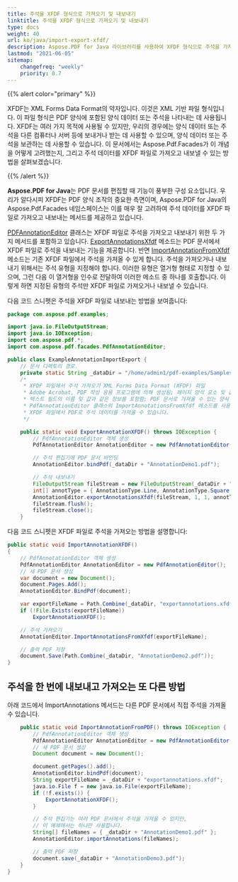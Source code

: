 ```yaml
---
title: 주석을 XFDF 형식으로 가져오기 및 내보내기
linktitle: 주석을 XFDF 형식으로 가져오기 및 내보내기
type: docs
weight: 40
url: ko/java/import-export-xfdf/
description: Aspose.PDF for Java 라이브러리를 사용하여 XFDF 형식으로 주석을 가져오고 내보낼 수 있습니다.
lastmod: "2021-06-05"
sitemap:
    changefreq: "weekly"
    priority: 0.7
---
```


{{% alert color="primary" %}}

XFDF는 XML Forms Data Format의 약자입니다. 이것은 XML 기반 파일 형식입니다. 이 파일 형식은 PDF 양식에 포함된 양식 데이터 또는 주석을 나타내는 데 사용됩니다. XFDF는 여러 가지 목적에 사용될 수 있지만, 우리의 경우에는 양식 데이터 또는 주석을 다른 컴퓨터나 서버 등에 보내거나 받는 데 사용할 수 있으며, 양식 데이터 또는 주석을 보관하는 데 사용할 수 있습니다. 이 문서에서는 Aspose.Pdf.Facades가 이 개념을 어떻게 고려했는지, 그리고 주석 데이터를 XFDF 파일로 가져오고 내보낼 수 있는 방법을 살펴보겠습니다.

{{% /alert %}}

**Aspose.PDF for Java**는 PDF 문서를 편집할 때 기능이 풍부한 구성 요소입니다.
 우리가 알다시피 XFDF는 PDF 양식 조작의 중요한 측면이며, Aspose.PDF for Java의 Aspose.Pdf.Facades 네임스페이스는 이를 매우 잘 고려하여 주석 데이터를 XFDF 파일로 가져오고 내보내는 메서드를 제공하고 있습니다.

[PDFAnnotationEditor](https://reference.aspose.com/pdf/java/com.aspose.pdf.facades/PdfAnnotationEditor) 클래스는 XFDF 파일로 주석을 가져오고 내보내기 위한 두 가지 메서드를 포함하고 있습니다. [ExportAnnotationsXfdf](https://reference.aspose.com/pdf/java/com.aspose.pdf.facades/PdfAnnotationEditor) 메소드는 PDF 문서에서 XFDF 파일로 주석을 내보내는 기능을 제공합니다. 반면 [ImportAnnotationFromXfdf](https://reference.aspose.com/pdf/java/com.aspose.pdf.facades/PdfAnnotationEditor) 메소드는 기존 XFDF 파일에서 주석을 가져올 수 있게 합니다. 주석을 가져오거나 내보내기 위해서는 주석 유형을 지정해야 합니다. 이러한 유형은 열거형 형태로 지정할 수 있으며, 그런 다음 이 열거형을 인수로 전달하여 이러한 메소드 중 하나를 호출합니다. 이렇게 하면 지정된 유형의 주석만 XFDF 파일로 가져오거나 내보낼 수 있습니다.

다음 코드 스니펫은 주석을 XFDF 파일로 내보내는 방법을 보여줍니다:

```java
package com.aspose.pdf.examples;

import java.io.FileOutputStream;
import java.io.IOException;
import com.aspose.pdf.*;
import com.aspose.pdf.facades.PdfAnnotationEditor;

public class ExampleAnnotationImportExport {
    // 문서 디렉토리 경로.
    private static String _dataDir = "/home/admin1/pdf-examples/Samples/";
    /*
     * XFDF 파일에서 주석 가져오기 XML Forms Data Format (XFDF) 파일
     * Adobe Acrobat, PDF 작성 응용 프로그램에 의해 생성됨; 페이지 양식 요소 및 값의 설명을 저장하며,
     * 텍스트 필드의 이름 및 값과 같은 정보를 포함함; PDF 문서로 가져올 수 있는 양식 데이터를 저장하는 데 사용됨.
     * PdfAnnotationEditor 클래스의 ImportAnnotationsFromXfdf 메소드를 사용하여
     * XFDF 파일에서 PDF로 주석 데이터를 가져올 수 있습니다.
     */

    public static void ExportAnnotationXFDF() throws IOException {
        // PdfAnnotationEditor 객체 생성
        PdfAnnotationEditor AnnotationEditor = new PdfAnnotationEditor();

        // 주석 편집기에 PDF 문서 바인딩
        AnnotationEditor.bindPdf(_dataDir + "AnnotationDemo1.pdf");

        // 주석 내보내기
        FileOutputStream fileStream = new FileOutputStream(_dataDir + "exportannotations.xfdf");
        int[] annotType = { AnnotationType.Line, AnnotationType.Square };
        AnnotationEditor.exportAnnotationsXfdf(fileStream, 1, 1, annotType);
        fileStream.flush();
        fileStream.close();
    }
```

다음 코드 스니펫은 XFDF 파일로 주석을 가져오는 방법을 설명합니다:

```java
public static void ImportAnnotationXFDF()
{
    // PdfAnnotationEditor 객체 생성
    PdfAnnotationEditor AnnotationEditor = new PdfAnnotationEditor();
    // 새 PDF 문서 생성
    var document = new Document();
    document.Pages.Add();
    AnnotationEditor.BindPdf(document);

    var exportFileName = Path.Combine(_dataDir, "exportannotations.xfdf");
    if (!File.Exists(exportFileName))
        ExportAnnotationXFDF();

    // 주석 가져오기
    AnnotationEditor.ImportAnnotationsFromXfdf(exportFileName);

    // 출력 PDF 저장
    document.Save(Path.Combine(_dataDir, "AnnotationDemo2.pdf"));
}
```

## 주석을 한 번에 내보내고 가져오는 또 다른 방법

아래 코드에서 ImportAnnotations 메서드는 다른 PDF 문서에서 직접 주석을 가져올 수 있습니다.

```java
    public static void ImportAnnotationFromPDF() throws IOException {
        // PdfAnnotationEditor 객체 생성
        PdfAnnotationEditor AnnotationEditor = new PdfAnnotationEditor();
        // 새 PDF 문서 생성
        Document document = new Document();

        document.getPages().add();
        AnnotationEditor.bindPdf(document);
        String exportFileName = _dataDir + "exportannotations.xfdf";
        java.io.File f = new java.io.File(exportFileName);
        if (!f.exists()) {
            ExportAnnotationXFDF();
        }

        // 주석 편집기는 여러 PDF 문서에서 주석을 가져올 수 있지만,
        // 이 예제에서는 하나만 사용합니다.
        String[] fileNames = { _dataDir + "AnnotationDemo1.pdf" };
        AnnotationEditor.importAnnotations(fileNames);

        // 출력 PDF 저장
        document.save(_dataDir + "AnnotationDemo3.pdf");
    }
}
```